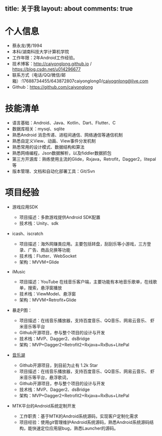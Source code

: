 title: 关于我
layout: about
comments: true
---

# 个人信息

 - 蔡永龙/男/1994 
 - 本科/湖南科技大学计算机学院 
 - 工作年限：2年Android工作经验。
 - 技术博客：http://caiyonglong.github.io / https://blog.csdn.net/u014296677
 - 联系方式（电话/QQ/微信/邮箱）:17688734455/643872807caiyonglong0/caiyognlong@live.com 
 - Github：https://github.com/caiyonglong

# 技能清单
- 语言基础：Android、Java、Kotlin、Dart、Flutter、C
- 数据库相关：mysql、sqlite
- 熟悉Android 消息传递、进程间通信、网络通信等通信机制
- 熟悉自定义View、动画、View事件分发机制
- 熟悉常用的设计模式、数据结构和算法
- 熟悉网络编程，Json数据解析，以及fiddler数据抓包
- 第三方开源库：熟练使用主流的Glide，Rxjava，Retrofit，Dagger2，litepal等
- 版本管理、文档和自动化部署工具：Git/Svn

# 项目经验
- 游戏应用SDK
    - 项目描述：多款游戏提供Android SDK配置
    - 技术栈：Unity、sdk
- icash、iscratch
    - 项目描述：海外网赚类应用。主要包括转盘，刮刮乐等小游戏，三方登录、广告、商品兑换等功能
    - 技术栈：Flutter、WebSocket
    - 架构：MVVM+Glide

- iMusic
    - 项目描述：YouTube 在线音乐客户端，主要功能有本地音乐歌单，在线歌单，搜索，悬浮窗播放
    - 技术栈：ViewModel、悬浮窗
    - 架构：MVVM+Retrofit+Glide

- 暴走P图：
    - 项目描述：在线音乐播放器，支持百度音乐、QQ音乐、网易云音乐、 虾米音乐等平台
    - Github开源项目，参与整个项目的设计与开发
    - 技术栈：MVP、Dagger2、dsBridge
    - 架构：MVP+Dagger2+Retrofit2+Rxjava+RxBus+LitePal

- [音乐湖](https://github.com/caiyonglong/MusicLake)
    - Github开源项目，到目前为止有 1.2k Star
    - 项目描述：在线音乐播放器，支持百度音乐、QQ音乐、网易云音乐、 虾米音乐等平台，悬浮歌词，
    - Github开源项目，参与整个项目的设计与开发
    - 技术栈：MVP、Dagger2、dsBridge
    - 架构：MVP+Dagger2+Retrofit2+Rxjava+RxBus+LitePal

- MTK平台的Android系统定制开发
    - 工作职责：基于MTK的Android系统源码，实现客户定制化需求
    - 项目经验：使用git管理维护Android系统源码，熟悉Android系统源码结构，能快速定位应用层bug，熟悉Launcher的源码。